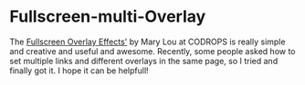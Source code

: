 # Fullscreen-multi-Overlay
The <a href="http://tympanus.net/codrops/2014/02/06/fullscreen-overlay-effects">Fullscreen Overlay Effects'</a> by Mary Lou at CODROPS is really simple and creative and useful and awesome. Recently, some people asked how to set multiple links and different overlays in the same page, so I tried and finally got it. I hope it can be helpfull!
